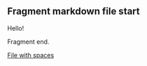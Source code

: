 
## Fragment markdown file start

Hello!

Fragment end.

[File with spaces](file%20with%20spaces.md)
